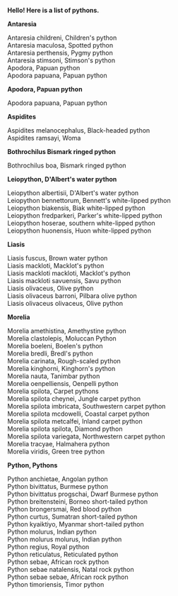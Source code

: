 <div>
<p><strong>Hello! Here is a list of pythons.</strong></p>
</div>
<p><strong>Antaresia</strong></p>
<p>Antaresia childreni, Children's python<br />Antaresia maculosa, Spotted python<br />Antaresia perthensis, Pygmy python<br />Antaresia stimsoni, Stimson's python<br />Apodora, Papuan python<br />Apodora papuana, Papuan python</p>
<p><strong>Apodora, Papuan python</strong></p>
<p>Apodora papuana, Papuan python</p>
<p><strong>Aspidites</strong></p>
<p>Aspidites melanocephalus, Black-headed python<br />Aspidites ramsayi, Woma</p>
<p><strong>Bothrochilus&nbsp;Bismark ringed python</strong></p>
<p>Bothrochilus boa, Bismark ringed python</p>
<p><strong>Leiopython, D'Albert's water python</strong></p>
<p>Leiopython albertisii, D'Albert's water python<br />Leiopython bennettorum, Bennett's white-lipped python<br />Leiopython biakensis, Biak white-lipped python<br />Leiopython fredparkeri, Parker's white-lipped python<br />Leiopython hoserae, southern white-lipped python<br />Leiopython huonensis, Huon white-lipped python</p>
<p><strong>Liasis</strong></p>
<p>Liasis fuscus, Brown water python<br />Liasis mackloti, Macklot's python<br />Liasis mackloti mackloti, Macklot's python<br />Liasis mackloti savuensis, Savu python<br />Liasis olivaceus, Olive python<br />Liasis olivaceus barroni, Pilbara olive python<br />Liasis olivaceus olivaceus, Olive python</p>
<p><strong>Morelia</strong></p>
<p>Morelia amethistina, Amethystine python<br />Morelia clastolepis, Moluccan Python<br />Morelia boeleni, Boelen's python<br />Morelia bredli, Bredl's python<br />Morelia carinata, Rough-scaled python<br />Morelia kinghorni, Kinghorn's python<br />Morelia nauta, Tanimbar python<br />Morelia oenpelliensis, Oenpelli python<br />Morelia spilota, Carpet pythons<br />Morelia spilota cheynei, Jungle carpet python<br />Morelia spilota imbricata, Southwestern carpet python<br />Morelia spilota mcdowelli, Coastal carpet python<br />Morelia spilota metcalfei, Inland carpet python<br />Morelia spilota spilota, Diamond python<br />Morelia spilota variegata, Northwestern carpet python<br />Morelia tracyae, Halmahera python<br />Morelia viridis, Green tree python</p>
<p><strong>Python, Pythons</strong></p>
<p>Python anchietae, Angolan python<br />Python bivittatus, Burmese python<br />Python bivittatus progschai, Dwarf Burmese python<br />Python breitensteini, Borneo short-tailed python<br />Python brongersmai, Red blood python<br />Python curtus, Sumatran short-tailed python<br />Python kyaiktiyo, Myanmar short-tailed python<br />Python molurus, Indian python<br />Python molurus molurus, Indian python<br />Python regius, Royal python<br />Python reticulatus, Reticulated python<br />Python sebae, African rock python<br />Python sebae natalensis, Natal rock python<br />Python sebae sebae, African rock python<br />Python timoriensis, Timor python</p>
